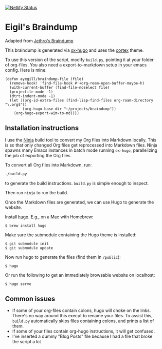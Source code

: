 [![Netlify Status](https://api.netlify.com/api/v1/badges/d6b49afd-cd07-4714-87d1-bc8e8239068f/deploy-status)](https://app.netlify.com/sites/braindump-jethrokuan/deploys)

# Eigil's Braindump

Adapted from [Jethro's Braindump](https://github.com/jethrokuan/braindump)

This braindump is generated via [ox-hugo][ox-hugo] and uses the
[cortex][cortex] theme.

To use this version of the script, modify `build.py`, pointing it at your folder of org-files.
You also need a export-to-markdown setup in your emacs config. Here is mine:

```elisp
(defun ayegill/braindump-file (file)
  (remove-hook! 'find-file-hook #'+org-roam-open-buffer-maybe-h)
  (with-current-buffer (find-file-noselect file)
  (projectile-mode -1)
  (dtrt-indent-mode -1)
  (let ((org-id-extra-files (find-lisp-find-files org-roam-directory "\.org$"))
        (org-hugo-base-dir "~/projects/braindump"))
    (org-hugo-export-wim-to-md))))
```

## Installation instructions

I use the [Ninja](https://ninja-build.org/ "Ninja") build tool to convert my Org
files into Markdown locally. This is so that only changed Org files get
reprocessed into Markdown files. Ninja spawns many Emacs instances in batch mode
running `ox-hugo`, parallelizing the job of exporting the Org files.

To convert all Org files into Markdown, run:

```bash
./build.py
```
to generate the build instructions.
`build.py` is simple enough to inspect.

Then run `ninja` to run the build.

 Once the Markdown files are generated,
we can use Hugo to generate the website.

Install [hugo][hugo]. E.g., on a Mac with Homebrew:

    $ brew install hugo

Make sure the submodule containing the Hugo theme is installed:

    $ git submodule init
    $ git submodule update

Now run hugo to generate the files (find them in `/public`):

    $ hugo

Or run the following to get an immediately browsable website on localhost:

    $ hugo serve

## Common issues

- If some of your org-files contain colons, hugo will choke on the links. There's no way around this execpt to rename your files. To assist this, `build.py` automatically skips files containing colons, and prints a list of them.
- If some of your files contain org-hugo instructions, it will get confused.
- I've inserted a dummy "Blog Posts" file because I had a file that broke the script a lot

[hugo]: https://gohugo.io/
[ox-hugo]: https://github.com/kaushalmodi/ox-hugo
[cortex]: https://github.com/jethrokuan/cortex
[org]: https://github.com/jethrokuan/braindump/tree/master/org
